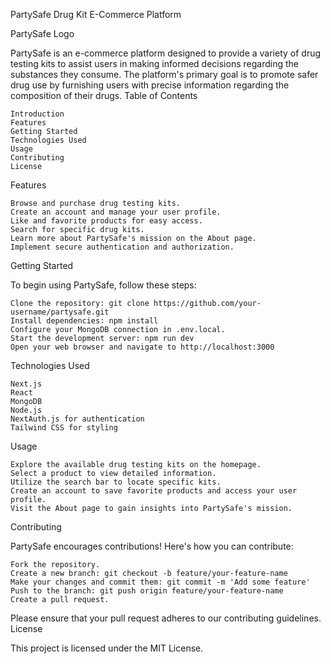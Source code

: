 PartySafe Drug Kit E-Commerce Platform

PartySafe Logo

PartySafe is an e-commerce platform designed to provide a variety of drug testing kits to assist users in making informed decisions regarding the substances they consume. The platform's primary goal is to promote safer drug use by furnishing users with precise information regarding the composition of their drugs.
Table of Contents

    Introduction
    Features
    Getting Started
    Technologies Used
    Usage
    Contributing
    License

Features

    Browse and purchase drug testing kits.
    Create an account and manage your user profile.
    Like and favorite products for easy access.
    Search for specific drug kits.
    Learn more about PartySafe's mission on the About page.
    Implement secure authentication and authorization.

Getting Started

To begin using PartySafe, follow these steps:

    Clone the repository: git clone https://github.com/your-username/partysafe.git
    Install dependencies: npm install
    Configure your MongoDB connection in .env.local.
    Start the development server: npm run dev
    Open your web browser and navigate to http://localhost:3000

Technologies Used

    Next.js
    React
    MongoDB
    Node.js
    NextAuth.js for authentication
    Tailwind CSS for styling

Usage

    Explore the available drug testing kits on the homepage.
    Select a product to view detailed information.
    Utilize the search bar to locate specific kits.
    Create an account to save favorite products and access your user profile.
    Visit the About page to gain insights into PartySafe's mission.

Contributing

PartySafe encourages contributions! Here's how you can contribute:

    Fork the repository.
    Create a new branch: git checkout -b feature/your-feature-name
    Make your changes and commit them: git commit -m 'Add some feature'
    Push to the branch: git push origin feature/your-feature-name
    Create a pull request.

Please ensure that your pull request adheres to our contributing guidelines.
License

This project is licensed under the MIT License.